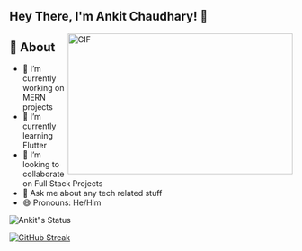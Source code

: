 <!--
**Traveller08/Traveller08** is a ✨ _special_ ✨ repository because its `README.md` (this file) appears on your GitHub profile.

Here are some ideas to get you started:

- 🔭 I’m currently working on ...
- 🌱 I’m currently learning ...
- 👯 I’m looking to collaborate on ...
- 🤔 I’m looking for help with ...
- 💬 Ask me about ...
- 📫 How to reach me: ...
- 😄 Pronouns: ...
- ⚡ Fun fact: ...
-->

## Hey There, I'm Ankit Chaudhary! 👋

<!-- [![Gmail Badge](https://img.shields.io/badge/-Gmail-c14438?style=social&logo=Gmail&logoColor=red&link=mailto:lit2020010@iiitl.ac.in)](mailto:lit2020010@iiitl.ac.in) -->

<img align="right" height="250" width="400" alt="GIF" src="https://miro.medium.com/max/1360/1*IRGHmiGsa16stedQvIaZfw.gif" />

## 🧐 About

- 🔭 I’m currently working on MERN projects
- 🌱 I’m currently learning Flutter
- 👯 I’m looking to collaborate on Full Stack Projects
- 💬 Ask me about any tech related stuff
- 😄 Pronouns: He/Him


![Ankit"s Status](https://github-readme-stats.vercel.app/api?username=traveller08&show_icons=true&hide_border=true&theme=vue)

<!-- - 👯 I’m  -->
[![GitHub Streak](https://github-readme-streak-stats.herokuapp.com/?user=traveller08)](https://git.io/streak-stats)
